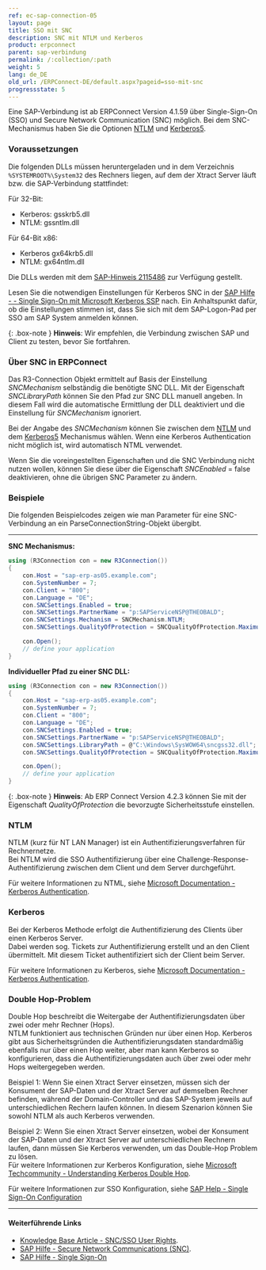 ```yaml
---
ref: ec-sap-connection-05
layout: page
title: SSO mit SNC
description: SNC mit NTLM und Kerberos
product: erpconnect
parent: sap-verbindung
permalink: /:collection/:path
weight: 5
lang: de_DE
old_url: /ERPConnect-DE/default.aspx?pageid=sso-mit-snc
progressstate: 5
---
```


Eine SAP-Verbindung ist ab ERPConnect Version 4.1.59 über Single-Sign-On (SSO) und Secure Network Communication (SNC) möglich. 
Bei dem SNC-Mechanismus haben Sie die Optionen [NTLM](#ntlm) und [Kerberos5](#Kerberos). 

### Voraussetzungen

Die folgenden DLLs müssen heruntergeladen und in dem Verzeichnis `%SYSTEMROOT%\System32` des Rechners liegen, auf dem der Xtract Server läuft bzw. die SAP-Verbindung stattfindet: 

Für 32-Bit: 
 - Kerberos: gsskrb5.dll 
 - NTLM: gssntlm.dll
 
Für 64-Bit x86: 
 - Kerberos gx64krb5.dll 
 - NTLM: gx64ntlm.dll

Die DLLs werden mit dem [SAP-Hinweis 2115486](http://service.sap.com/sap/support/notes/2115486) zur Verfügung gestellt.

Lesen Sie die notwendigen Einstellungen für Kerberos SNC in der [SAP Hilfe - - Single Sign-On mit Microsoft Kerberos SSP](https://help.sap.com/viewer/e815bb97839a4d83be6c4fca48ee5777/7.5.9/DE-DE/440ebf6c9b2b0d1ae10000000a114a6b.html) nach. 
Ein Anhaltspunkt dafür, ob die Einstellungen stimmen ist, dass Sie sich mit dem SAP-Logon-Pad per SSO am SAP System anmelden können.

{: .box-note }
**Hinweis**: Wir empfehlen, die Verbindung zwischen SAP und Client zu testen, bevor Sie fortfahren.

### Über SNC in ERPConnect

Das R3-Connection Objekt ermittelt auf Basis der Einstellung *SNCMechanism* selbständig die benötigte SNC DLL. 
Mit der Eigenschaft *SNCLibraryPath* können Sie den Pfad zur SNC DLL manuell angeben. 
In diesem Fall wird die automatische Ermittlung der DLL deaktiviert und die Einstellung für *SNCMechanism* ignoriert. 

Bei der Angabe des *SNCMechanism* können Sie zwischen dem [NTLM](#ntlm) und dem [Kerberos5](#Kerberos) Mechanismus wählen. 
Wenn eine Kerberos Authentication nicht möglich ist, wird automatisch NTML verwendet.

Wenn Sie die voreingestellten Eigenschaften und die SNC Verbindung nicht nutzen wollen, können Sie diese über die Eigenschaft *SNCEnabled* = false deaktivieren, ohne die übrigen SNC Parameter zu ändern.

### Beispiele
Die folgenden Beispielcodes zeigen wie man Parameter für eine SNC-Verbindung an ein ParseConnectionString-Objekt übergibt.

****

**SNC Mechanismus:**

```csharp
using (R3Connection con = new R3Connection())
{
    con.Host = "sap-erp-as05.example.com";
    con.SystemNumber = 7;
    con.Client = "800";
    con.Language = "DE";
    con.SNCSettings.Enabled = true;
    con.SNCSettings.PartnerName = "p:SAPServiceNSP@THEOBALD";
    con.SNCSettings.Mechanism = SNCMechanism.NTLM;
    con.SNCSettings.QualityOfProtection = SNCQualityOfProtection.Maximum;

    con.Open();
    // define your application
}
```

**Individueller Pfad zu einer SNC DLL:**

```csharp
using (R3Connection con = new R3Connection())
{
    con.Host = "sap-erp-as05.example.com";
    con.SystemNumber = 7;
    con.Client = "800";
    con.Language = "DE";
    con.SNCSettings.Enabled = true;
    con.SNCSettings.PartnerName = "p:SAPServiceNSP@THEOBALD";
    con.SNCSettings.LibraryPath = @"C:\Windows\SysWOW64\sncgss32.dll";
    con.SNCSettings.QualityOfProtection = SNCQualityOfProtection.Maximum;

    con.Open();
    // define your application
}
```

{: .box-note }
**Hinweis**: Ab ERP Connect Version 4.2.3 können Sie mit der Eigenschaft *QualityOfProtection* die bevorzugte Sicherheitsstufe einstellen. 

### NTLM

NTLM (kurz für NT LAN Manager) ist ein Authentifizierungsverfahren für Rechnernetze. <br>
Bei NTLM wird die SSO Authentifizierung über eine Challenge-Response-Authentifizierung zwischen dem Client und dem Server durchgeführt. 

Für weitere Informationen zu NTML, siehe [Microsoft Documentation - Kerberos Authentication](https://docs.microsoft.com/en-us/windows-server/security/kerberos/kerberos-authentication-overview).

### Kerberos

Bei der Kerberos Methode erfolgt die Authentifizierung des Clients über einen Kerberos Server. <br>
Dabei werden sog. Tickets zur Authentifizierung erstellt und an den Client übermittelt. 
Mit diesem Ticket authentifiziert sich der Client beim Server.

Für weitere Informationen zu Kerberos, siehe [Microsoft Documentation - Kerberos Authentication](https://docs.microsoft.com/en-us/windows-server/security/kerberos/kerberos-authentication-overview).

### Double Hop-Problem

Double Hop beschreibt die Weitergabe der Authentifizierungsdaten über zwei oder mehr Rechner (Hops).<br>
NTLM funktioniert aus technischen Gründen nur über einen Hop. 
Kerberos gibt aus Sicherheitsgründen die Authentifizierungsdaten standardmäßig ebenfalls nur über einen Hop weiter, aber man kann Kerberos so konfigurieren, dass die Authentifizierungsdaten auch über zwei oder mehr Hops weitergegeben werden.

Beispiel 1: Wenn Sie einen Xtract Server einsetzen, müssen sich der Konsument der SAP-Daten und der Xtract Server auf demselben Rechner befinden, 
während der Domain-Controller und das SAP-System jeweils auf unterschiedlichen Rechern laufen können. 
In diesem Szenarion können Sie sowohl NTLM als auch Kerberos verwenden.

Beispiel 2: Wenn Sie einen Xtract Server einsetzen, wobei der Konsument der SAP-Daten und der Xtract Server auf unterschiedlichen Rechnern laufen, dann müssen Sie Kerberos verwenden, um das Double-Hop Problem zu lösen. <br>
Für weitere Informationen zur Kerberos Konfiguration, siehe [Microsoft Techcommunity - Understanding Kerberos Double Hop](https://techcommunity.microsoft.com/t5/ask-the-directory-services-team/understanding-kerberos-double-hop/ba-p/395463).

Für weitere Informationen zur SSO Konfiguration, siehe [SAP Help - Single Sign-On Configuration](https://help.sap.com/doc/saphelp_nw75/7.5.5/en-US/48/ca0fe42fbb5c97e10000000a42189d/content.htm?no_cache=true)

****
#### Weiterführende Links
- [Knowledge Base Article - SNC/SSO User Rights](https://kb.theobald-software.com/sap/authority-objects-sap-user-rights).
- [SAP Hilfe - Secure Network Communications (SNC)](https://help.sap.com/viewer/6f3e0bea6c4b101484fcf5305b4d624b/7.01.22/de-DE/e656f466e99a11d1a5b00000e835363f.html).
- [SAP Hilfe - Single Sign-On](https://help.sap.com/viewer/e815bb97839a4d83be6c4fca48ee5777/7.5.9/de-DE/89d115110d444d85a94dff7ffd0e2b7f.html)
